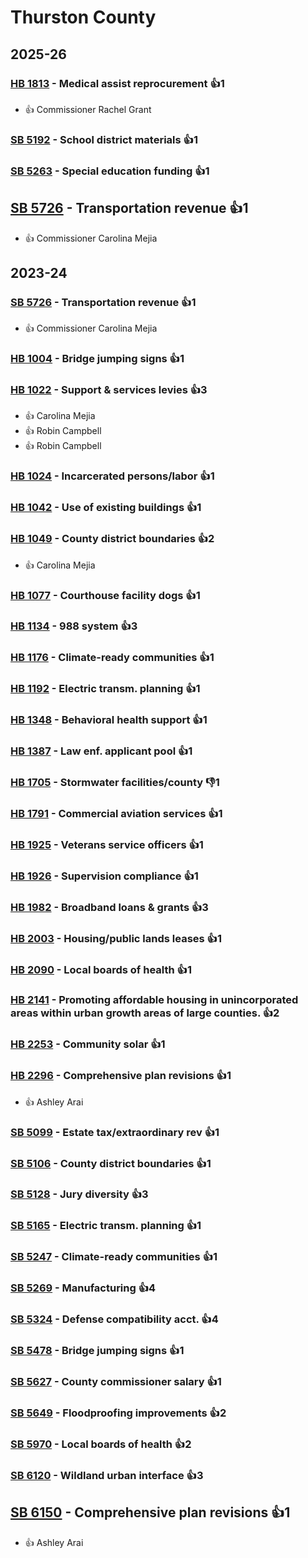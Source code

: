 # Thurston County
## 2025-26

### [HB 1813](/bill/2025-26/hb/1813/) - Medical assist reprocurement 👍1  
* 👍 Commissioner Rachel Grant

### [SB 5192](/bill/2025-26/sb/5192/) - School district materials 👍1  

### [SB 5263](/bill/2025-26/sb/5263/) - Special education funding 👍1  

## [SB 5726](/bill/2025-26/sb/5726/) - Transportation revenue 👍1  
* 👍 Commissioner Carolina Mejia

## 2023-24

### [SB 5726](/bill/2023-24/sb/5726/) - Transportation revenue 👍1  
* 👍 Commissioner Carolina Mejia

### [HB 1004](/bill/2023-24/hb/1004/) - Bridge jumping signs 👍1  

### [HB 1022](/bill/2023-24/hb/1022/) - Support & services levies 👍3  
* 👍 Carolina Mejia
* 👍 Robin Campbell
* 👍 Robin Campbell

### [HB 1024](/bill/2023-24/hb/1024/) - Incarcerated persons/labor 👍1  

### [HB 1042](/bill/2023-24/hb/1042/) - Use of existing buildings 👍1  

### [HB 1049](/bill/2023-24/hb/1049/) - County district boundaries 👍2  
* 👍 Carolina Mejia

### [HB 1077](/bill/2023-24/hb/1077/) - Courthouse facility dogs 👍1  

### [HB 1134](/bill/2023-24/hb/1134/) - 988 system 👍3  

### [HB 1176](/bill/2023-24/hb/1176/) - Climate-ready communities 👍1  

### [HB 1192](/bill/2023-24/hb/1192/) - Electric transm. planning 👍1  

### [HB 1348](/bill/2023-24/hb/1348/) - Behavioral health support 👍1  

### [HB 1387](/bill/2023-24/hb/1387/) - Law enf. applicant pool 👍1  

### [HB 1705](/bill/2023-24/hb/1705/) - Stormwater facilities/county  👎1 

### [HB 1791](/bill/2023-24/hb/1791/) - Commercial aviation services 👍1  

### [HB 1925](/bill/2023-24/hb/1925/) - Veterans service officers 👍1  

### [HB 1926](/bill/2023-24/hb/1926/) - Supervision compliance 👍1  

### [HB 1982](/bill/2023-24/hb/1982/) - Broadband loans & grants 👍3  

### [HB 2003](/bill/2023-24/hb/2003/) - Housing/public lands leases 👍1  

### [HB 2090](/bill/2023-24/hb/2090/) - Local boards of health 👍1  

### [HB 2141](/bill/2023-24/hb/2141/) - Promoting affordable housing in unincorporated areas within urban growth areas of large counties. 👍2  

### [HB 2253](/bill/2023-24/hb/2253/) - Community solar 👍1  

### [HB 2296](/bill/2023-24/hb/2296/) - Comprehensive plan revisions 👍1  
* 👍 Ashley Arai

### [SB 5099](/bill/2023-24/sb/5099/) - Estate tax/extraordinary rev 👍1  

### [SB 5106](/bill/2023-24/sb/5106/) - County district boundaries 👍1  

### [SB 5128](/bill/2023-24/sb/5128/) - Jury diversity 👍3  

### [SB 5165](/bill/2023-24/sb/5165/) - Electric transm. planning 👍1  

### [SB 5247](/bill/2023-24/sb/5247/) - Climate-ready communities 👍1  

### [SB 5269](/bill/2023-24/sb/5269/) - Manufacturing 👍4  

### [SB 5324](/bill/2023-24/sb/5324/) - Defense compatibility acct. 👍4  

### [SB 5478](/bill/2023-24/sb/5478/) - Bridge jumping signs 👍1  

### [SB 5627](/bill/2023-24/sb/5627/) - County commissioner salary 👍1  

### [SB 5649](/bill/2023-24/sb/5649/) - Floodproofing improvements 👍2  

### [SB 5970](/bill/2023-24/sb/5970/) - Local boards of health 👍2  

### [SB 6120](/bill/2023-24/sb/6120/) - Wildland urban interface 👍3  

## [SB 6150](/bill/2023-24/sb/6150/) - Comprehensive plan revisions 👍1  
* 👍 Ashley Arai
